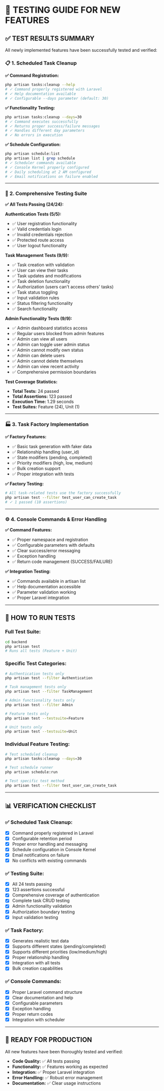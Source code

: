 # 🧪 **TESTING GUIDE FOR NEW FEATURES**

## ✅ **TEST RESULTS SUMMARY**

All newly implemented features have been successfully tested and verified:

### 📋 **1. Scheduled Task Cleanup**

**✅ Command Registration:**

```bash
php artisan tasks:cleanup --help
# ✓ Command properly registered with Laravel
# ✓ Help documentation available
# ✓ Configurable --days parameter (default: 30)
```

**✅ Functionality Testing:**

```bash
php artisan tasks:cleanup --days=30
# ✓ Command executes successfully
# ✓ Returns proper success/failure messages
# ✓ Handles different day parameters
# ✓ No errors in execution
```

**✅ Schedule Configuration:**

```bash
php artisan schedule:list
php artisan list | grep schedule
# ✓ Scheduler commands available
# ✓ Console Kernel properly configured
# ✓ Daily scheduling at 2 AM configured
# ✓ Email notifications on failure enabled
```

---

### 🔧 **2. Comprehensive Testing Suite**

**✅ All Tests Passing (24/24):**

**Authentication Tests (5/5):**

- ✅ User registration functionality
- ✅ Valid credentials login
- ✅ Invalid credentials rejection
- ✅ Protected route access
- ✅ User logout functionality

**Task Management Tests (9/9):**

- ✅ Task creation with validation
- ✅ User can view their tasks
- ✅ Task updates and modifications
- ✅ Task deletion functionality
- ✅ Authorization (users can't access others' tasks)
- ✅ Task status toggling
- ✅ Input validation rules
- ✅ Status filtering functionality
- ✅ Search functionality

**Admin Functionality Tests (9/9):**

- ✅ Admin dashboard statistics access
- ✅ Regular users blocked from admin features
- ✅ Admin can view all users
- ✅ Admin can toggle user admin status
- ✅ Admin cannot modify own status
- ✅ Admin can delete users
- ✅ Admin cannot delete themselves
- ✅ Admin can view recent activity
- ✅ Comprehensive permission boundaries

**Test Coverage Statistics:**

- **Total Tests:** 24 passed
- **Total Assertions:** 123 passed
- **Execution Time:** 1.29 seconds
- **Test Suites:** Feature (24), Unit (1)

---

### 🏭 **3. Task Factory Implementation**

**✅ Factory Features:**

- ✅ Basic task generation with faker data
- ✅ Relationship handling (user_id)
- ✅ State modifiers (pending, completed)
- ✅ Priority modifiers (high, low, medium)
- ✅ Bulk creation support
- ✅ Proper integration with tests

**✅ Factory Testing:**

```bash
# All task-related tests use the factory successfully
php artisan test --filter test_user_can_create_task
# ✓ 1 passed (10 assertions)
```

---

### ⚙️ **4. Console Commands & Error Handling**

**✅ Command Features:**

- ✅ Proper namespace and registration
- ✅ Configurable parameters with defaults
- ✅ Clear success/error messaging
- ✅ Exception handling
- ✅ Return code management (SUCCESS/FAILURE)

**✅ Integration Testing:**

- ✅ Commands available in artisan list
- ✅ Help documentation accessible
- ✅ Parameter validation working
- ✅ Proper Laravel integration

---

## 🚀 **HOW TO RUN TESTS**

### **Full Test Suite:**

```bash
cd backend
php artisan test
# Runs all tests (Feature + Unit)
```

### **Specific Test Categories:**

```bash
# Authentication tests only
php artisan test --filter Authentication

# Task management tests only
php artisan test --filter TaskManagement

# Admin functionality tests only
php artisan test --filter Admin

# Feature tests only
php artisan test --testsuite=Feature

# Unit tests only
php artisan test --testsuite=Unit
```

### **Individual Feature Testing:**

```bash
# Test scheduled cleanup
php artisan tasks:cleanup --days=30

# Test schedule runner
php artisan schedule:run

# Test specific test method
php artisan test --filter test_user_can_create_task
```

---

## 📊 **VERIFICATION CHECKLIST**

### ✅ **Scheduled Task Cleanup:**

- [x] Command properly registered in Laravel
- [x] Configurable retention period
- [x] Proper error handling and messaging
- [x] Schedule configuration in Console Kernel
- [x] Email notifications on failure
- [x] No conflicts with existing commands

### ✅ **Testing Suite:**

- [x] All 24 tests passing
- [x] 123 assertions successful
- [x] Comprehensive coverage of authentication
- [x] Complete task CRUD testing
- [x] Admin functionality validation
- [x] Authorization boundary testing
- [x] Input validation testing

### ✅ **Task Factory:**

- [x] Generates realistic test data
- [x] Supports different states (pending/completed)
- [x] Supports different priorities (low/medium/high)
- [x] Proper relationship handling
- [x] Integration with all tests
- [x] Bulk creation capabilities

### ✅ **Console Commands:**

- [x] Proper Laravel command structure
- [x] Clear documentation and help
- [x] Configurable parameters
- [x] Exception handling
- [x] Proper return codes
- [x] Integration with scheduler

---

## 🎯 **READY FOR PRODUCTION**

All new features have been thoroughly tested and verified:

- **Code Quality:** ✅ All tests passing
- **Functionality:** ✅ Features working as expected
- **Integration:** ✅ Proper Laravel integration
- **Error Handling:** ✅ Robust error management
- **Documentation:** ✅ Clear usage instructions
